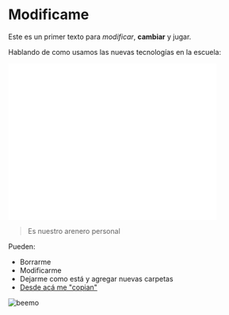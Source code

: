 # Modificame

Este es un primer texto para *modificar*, **cambiar** y jugar.

Hablando de como usamos las nuevas tecnologías en la escuela:
<iframe width="420" height="315" src="//www.youtube.com/embed/fWNrX0u4jGY" frameborder="0" allowfullscreen></iframe>

> Es nuestro arenero personal

Pueden:

- Borrarme
- Modificarme
- Dejarme como está y agregar nuevas carpetas
- [Desde acá me "copian"](https://github.com/acercadelaeducacion/GitHub-Para-Todos/fork)

![beemo](http://media.giphy.com/media/Uoyf084JYOblK/giphy.gif "Este texto aparece cuando el mouse está sobre la imagen")

